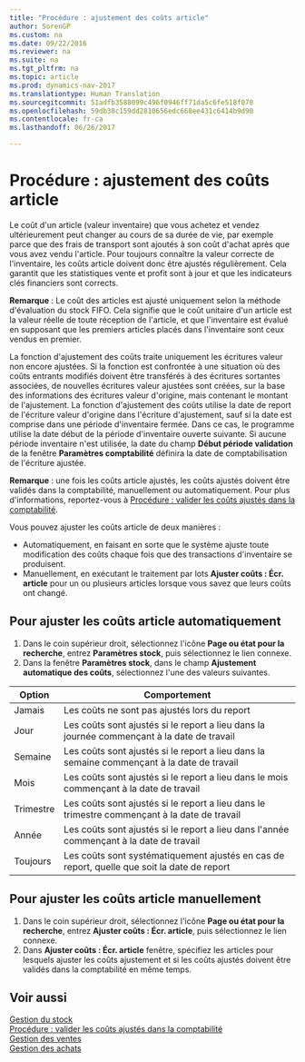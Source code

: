 ```yaml
---
title: "Procédure : ajustement des coûts article"
author: SorenGP
ms.custom: na
ms.date: 09/22/2016
ms.reviewer: na
ms.suite: na
ms.tgt_pltfrm: na
ms.topic: article
ms.prod: dynamics-nav-2017
ms.translationtype: Human Translation
ms.sourcegitcommit: 51adfb3588099c496f0946ff71da5c6fe518f070
ms.openlocfilehash: 59db38c159dd2810656edc668ee431c6414b9d90
ms.contentlocale: fr-ca
ms.lasthandoff: 06/26/2017

---
```


# <a name="how-to-adjust-item-costs"></a>Procédure : ajustement des coûts article   
Le coût d'un article (valeur inventaire) que vous achetez et vendez ultérieurement peut changer au cours de sa durée de vie, par exemple parce que des frais de transport sont ajoutés à son coût d'achat après que vous avez vendu l'article. Pour toujours connaître la valeur correcte de l'inventaire, les coûts article doivent donc être ajustés régulièrement.
Cela garantit que les statistiques vente et profit sont à jour et que les indicateurs clés financiers sont corrects.

**Remarque** : Le coût des articles est ajusté uniquement selon la méthode d'évaluation du stock FIFO. Cela signifie que le coût unitaire d'un article est la valeur réelle de toute réception de l'article, et que l'inventaire est évalué en supposant que les premiers articles placés dans l'inventaire sont ceux vendus en premier.

La fonction d'ajustement des coûts traite uniquement les écritures valeur non encore ajustées. Si la fonction est confrontée à une situation où des coûts entrants modifiés doivent être transférés à des écritures sortantes associées, de nouvelles écritures valeur ajustées sont créées, sur la base des informations des écritures valeur d'origine, mais contenant le montant de l'ajustement. La fonction d'ajustement des coûts utilise la date de report de l'écriture valeur d'origine dans l'écriture d'ajustement, sauf si la date est comprise dans une période d'inventaire fermée. Dans ce cas, le programme utilise la date début de la période d'inventaire ouverte suivante. Si aucune période inventaire n'est utilisée, la date du champ **Début période validation** de la fenêtre **Paramètres comptabilité** définira la date de comptabilisation de l'écriture ajustée.

**Remarque** : une fois les coûts article ajustés, les coûts ajustés doivent être validés dans la comptabilité, manuellement ou automatiquement. Pour plus d'informations, reportez-vous à [Procédure : valider les coûts ajustés dans la comptabilité](inventory-how-post-inventory-cost-gl.md).

Vous pouvez ajuster les coûts article de deux manières :
 - Automatiquement, en faisant en sorte que le système ajuste toute modification des coûts chaque fois que des transactions d'inventaire se produisent.
 - Manuellement, en exécutant le traitement par lots **Ajuster coûts : Écr. article** pour un ou plusieurs articles lorsque vous savez que leurs coûts ont changé.  

## <a name="to-adjust-item-costs-automatically"></a>Pour ajuster les coûts article automatiquement
1. Dans le coin supérieur droit, sélectionnez l'icône **Page ou état pour la recherche**, entrez **Paramètres stock**, puis sélectionnez le lien connexe.
2. Dans la fenêtre **Paramètres stock**, dans le champ **Ajustement automatique des coûts**, sélectionnez l'une des valeurs suivantes.

|Option |Comportement |
|-------|---------|
|Jamais|Les coûts ne sont pas ajustés lors du report|
|Jour|Les coûts sont ajustés si le report a lieu dans la journée commençant à la date de travail|
|Semaine|Les coûts sont ajustés si le report a lieu dans la semaine commençant à la date de travail|
|Mois|Les coûts sont ajustés si le report a lieu dans le mois commençant à la date de travail|
|Trimestre|Les coûts sont ajustés si le report a lieu dans le trimestre commençant à la date de travail|
|Année|Les coûts sont ajustés si le report a lieu dans l'année commençant à la date de travail|
|Toujours|Les coûts sont systématiquement ajustés en cas de report, quelle que soit la date de report|

## <a name="to-adjust-item-costs-manually"></a>Pour ajuster les coûts article manuellement
1. Dans le coin supérieur droit, sélectionnez l'icône **Page ou état pour la recherche**, entrez **Ajuster coûts : Écr. article**, puis sélectionnez le lien connexe.
2. Dans **Ajuster coûts : Écr. article** fenêtre, spécifiez les articles pour lesquels ajuster les coûts ajustement et si les coûts ajustés doivent être validés dans la comptabilité en même temps.

## <a name="see-also"></a>Voir aussi
[Gestion du stock](inventory-manage-inventory.md)  
[Procédure : valider les coûts ajustés dans la comptabilité](inventory-how-post-inventory-cost-gl.md)  
[Gestion des ventes](sales-manage-sales.md)  
[Gestion des achats](purchasing-manage-purchasing.md)

